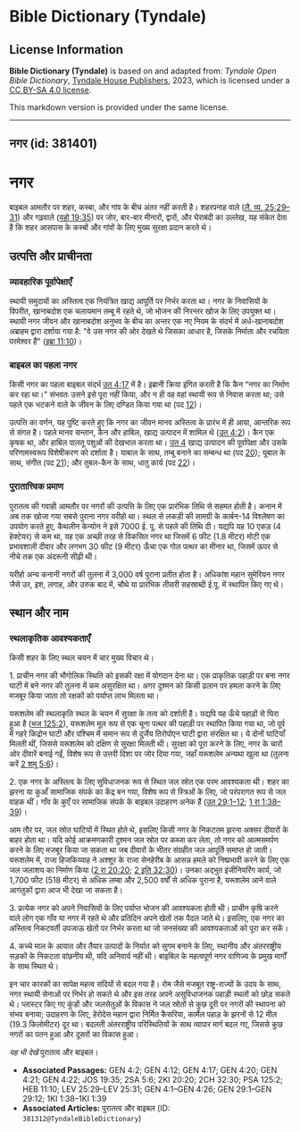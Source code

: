 # Bible Dictionary (Tyndale)

## License Information

**Bible Dictionary (Tyndale)** is based on and adapted from: _Tyndale Open Bible Dictionary_, [Tyndale House Publishers](https://tyndaleopenresources.com/), 2023, which is licensed under a [CC BY-SA 4.0 license](https://creativecommons.org/licenses/by-sa/4.0/legalcode.en).

This markdown version is provided under the same license.



--------------------------------

## नगर (id: 381401)

नगर
===

बाइबल आमतौर पर शहर, कस्बा, और गांव के बीच अंतर नहीं करती है। शहरपनाह वाले ([लै. व्य. 25:29–31](https://ref.ly/Lev25:29-Lev25:31)) और गढ़वाले ([यहो 19:35](https://ref.ly/Josh19:35)) पर जोर, बार\-बार मीनारों, द्वारों, और घेराबंदी का उल्लेख, यह संकेत देता है कि शहर आसपास के कस्बों और गांवों के लिए मुख्य सुरक्षा प्रदान करते थे।

उत्पत्ति और प्राचीनता
---------------------

### व्यावहारिक पूर्वापेक्षाएँ

स्थायी समुदायों का अस्तित्व एक नियंत्रित खाद्य आपूर्ति पर निर्भर करता था। नगर के निवासियों के विपरीत, खानाबदोश एक चलायमान तम्बू में रहते थे, जो भोजन की निरन्तर खोज के लिए उपयुक्त था। स्थायी नगर जीवन और खानाबदोश अनुभव के बीच का अन्तर एक नए नियम के संदर्भ में अर्ध\-खानाबदोश अब्राहम द्वारा दर्शाया गया है: "वे उस नगर की ओर देखते थे जिसका आधार है, जिसके निर्माता और रचयिता परमेश्वर हैं" ([इब्रा 11:10](https://ref.ly/Heb11:10))।

### बाइबल का पहला नगर

किसी नगर का पहला बाइबल संदर्भ [उत 4:17](https://ref.ly/Gen4:17) में है। इब्रानी क्रिया इंगित करती है कि कैन “नगर का निर्माण कर रहा था।” संभवतः उसने इसे पूरा नहीं किया, और न ही वह वहां स्थायी रूप से निवास करता था; उसे पहले एक भटकने वाले के जीवन के लिए दण्डित किया गया था (पद [12](https://ref.ly/Gen4:12))।

उत्पत्ति का वर्णन, यह पुष्टि करते हुए कि नगर का जीवन मानव अस्तित्व के प्रारंभ में ही आया, आन्तरिक रूप से संगत है। पहले मानव सन्तान, कैन और हाबिल, खाद्य उत्पादन में शामिल थे ([उत 4:2](https://ref.ly/Gen4:2))। कैन एक कृषक था, और हाबिल पालतू पशुओं की देखभाल करता था। [उत 4](https://ref.ly/Gen4:1-Gen4:26) खाद्य उत्पादन की पूर्वापेक्षा और उसके परिणामस्वरूप विशेषीकरण को दर्शाता है। याबाल के साथ, तम्बू बनाने का सम्बन्ध था (पद [20](https://ref.ly/Gen4:20)); यूबाल के साथ, संगीत (पद [21](https://ref.ly/Gen4:21)); और तुबल\-कैन के साथ, धातु कार्य (पद [22](https://ref.ly/Gen4:22))।

### पुरातात्त्विक प्रमाण

पुरातत्व की गवाही आमतौर पर नगरों की उत्पत्ति के लिए एक प्रारंभिक तिथि से सहमत होती है। कनान में अब तक खोजा गया सबसे पुराना नगर यरीहो था। स्थल से लकड़ी की सामग्री के कार्बन\-14 विश्लेषण का उपयोग करते हुए, कैथलीन केन्योन ने इसे 7000 ई. पू. से पहले की तिथि दी। यद्यपि यह 10 एकड़ (4 हेक्टेयर) से कम था, यह एक अच्छी तरह से विकसित नगर था जिसमें 6 फीट (1\.8 मीटर) मोटी एक प्रभावशाली दीवार और लगभग 30 फीट (9 मीटर) ऊँचा एक गोल पत्थर का मीनार था, जिसमें ऊपर से नीचे तक एक अंदरूनी सीढ़ी थी।

यरीहो अन्य कनानी नगरों की तुलना में 3,000 वर्ष पुराना प्रतीत होता है। अधिकांश महान सुमेरियन नगर जैसे उर, इश, लगाह, और उरुक बाद में, चौथे या प्रारंभिक तीसरी सहस्राब्दी ई.पू. में स्थापित किए गए थे।

स्थान और नाम
------------

### स्थलाकृतिक आवश्यकताएँ

किसी शहर के लिए स्थल चयन में चार मुख्य विचार थे।

1\. प्राचीन नगर की भौगोलिक स्थिति को इसकी रक्षा में योगदान देना था। एक प्राकृतिक पहाड़ी पर बना नगर घाटी में बने नगर की तुलना में कम असुरक्षित था। अगर दुश्मन को किसी ढलान पर हमला करने के लिए मजबूर किया जाता तो रक्षकों को पर्याप्त लाभ मिलता था।

यरूशलेम की स्थलाकृति स्थल के चयन में सुरक्षा के तत्व को दर्शाती है। यद्यपि यह ऊँचे पहाड़ों से घिरा हुआ है ([भज 125:2](https://ref.ly/Ps125:2)), यरूशलेम मूल रूप से एक चूना पत्थर की पहाड़ी पर स्थापित किया गया था, जो पूर्व में गहरे किद्रोन घाटी और पश्चिम में समान रूप से दुर्जेय तिरोपोएन घाटी द्वारा संरक्षित था। ये दोनों घाटियाँ मिलती थीं, जिससे यरूशलेम को दक्षिण से सुरक्षा मिलती थी। सुरक्षा को पूरा करने के लिए, नगर के चारों ओर दीवारें बनाई गईं, विशेष रूप से उत्तरी दिशा पर जोर दिया गया, जहाँ यरूशलेम अन्यथा खुला था (तुलना करें [2 शमू 5:6](https://ref.ly/2Sam5:6))।

2\. एक नगर के अस्तित्व के लिए सुविधाजनक रूप से स्थित जल स्रोत एक परम आवश्यकता थी। शहर का झरना या कुआँ सामाजिक संपर्क का केंद्र बन गया, विशेष रूप से स्त्रिओं के लिए, जो परंपरागत रूप से जल वाहक थीं। गाँव के कुएँ पर सामाजिक संपर्क के बाइबल उदाहरण अनेक हैं ([उत 29:1–12](https://ref.ly/Gen29:1-Gen29:12); [1 रा 1:38–39](https://ref.ly/1Kgs1:38-1Kgs1:39))।

आम तौर पर, जल स्रोत घाटियों में स्थित होते थे, इसलिए किसी नगर के निकटतम झरना अक्सर दीवारों के बाहर होता था। यदि कोई आक्रमणकारी दुश्मन जल स्रोत पर कब्जा कर लेता, तो नगर को आत्मसमर्पण करने के लिए मजबूर किया जा सकता था जब दीवारों के भीतर संग्रहीत जल आपूर्ति समाप्त हो जाती। यरूशलेम में, राजा हिजकिय्याह ने अश्शूर के राजा सेनहेरीब के आसन्न हमले को निष्प्रभावी करने के लिए एक जल जलाशय का निर्माण किया ([2 रा 20:20](https://ref.ly/2Kgs20:20); [2 इति 32:30](https://ref.ly/2Chr32:30))। उनका अद्भुत इंजीनियरिंग कार्य, जो 1,700 फीट (518 मीटर) से अधिक लम्बा और 2,500 वर्षों से अधिक पुराना है, यरूशलेम आने वाले आगंतुकों द्वारा आज भी देखा जा सकता है।

3\. प्रत्येक नगर को अपने निवासियों के लिए पर्याप्त भोजन की आवश्यकता होती थी। प्राचीन कृषि करने वाले लोग एक गाँव या नगर में रहते थे और प्रतिदिन अपने खेतों तक पैदल जाते थे। इसलिए, एक नगर का अस्तित्व निकटवर्ती उपजाऊ खेतों पर निर्भर करता था जो जनसंख्या की आवश्यकताओं को पूरा कर सकें।

4\. कच्चे माल के आयात और तैयार उत्पादों के निर्यात को सुगम बनाने के लिए, स्थानीय और अंतरराष्ट्रीय सड़कों के निकटता वांछनीय थी, यदि अनिवार्य नहीं थी। बाइबिल के महत्वपूर्ण नगर वाणिज्य के प्रमुख मार्गों के साथ स्थित थे।

इन चार कारकों का सापेक्ष महत्व सदियों से बदल गया है। रोम जैसे मजबूत राष्ट्र\-राज्यों के उदय के साथ, नगर स्थायी सेनाओं पर निर्भर हो सकते थे और इस तरह अपने असुविधाजनक पहाड़ी स्थलों को छोड़ सकते थे। प्लास्टर किए गए कुंडों और जलसेतुओं के विकास ने जल स्रोतों से कुछ दूरी पर नगरों की स्थापना को संभव बनाया; उदाहरण के लिए, हेरोदेस महान द्वारा निर्मित कैसरिया, कार्मेल पहाड़ के झरनों से 12 मील (19\.3 किलोमीटर) दूर था। बदलती अंतरराष्ट्रीय परिस्थितियों के साथ व्यापार मार्ग बदल गए, जिससे कुछ नगरों का पतन हुआ और दूसरों का विकास हुआ।

*यह भी देखें* पुरातत्व और बाइबल।

* **Associated Passages:** GEN 4:2; GEN 4:12; GEN 4:17; GEN 4:20; GEN 4:21; GEN 4:22; JOS 19:35; 2SA 5:6; 2KI 20:20; 2CH 32:30; PSA 125:2; HEB 11:10; LEV 25:29–LEV 25:31; GEN 4:1–GEN 4:26; GEN 29:1–GEN 29:12; 1KI 1:38–1KI 1:39
* **Associated Articles:** पुरातत्व और बाइबल (ID: `381312@TyndaleBibleDictionary`)

